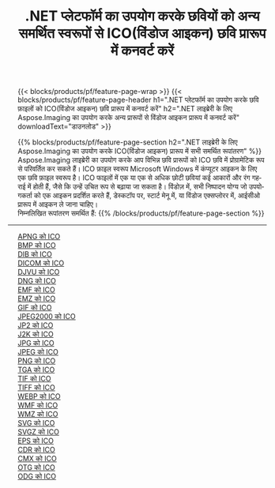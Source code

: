 ﻿---
title: .NET प्लेटफॉर्म का उपयोग करके छवियों को अन्य समर्थित स्वरूपों से ICO(विंडोज आइकन) छवि प्रारूप में कनवर्ट करें 
weight: 3920
url: /hi/net/conversion/to/ico 
lang: hi
langdirlevel: 2
locales: zh-hans,ja,it,ru,de,es,fr,nl,id,lt,pl,pt,vi,tr,ko,zh-hant,ar,hi,th,sv,cs,uk,he
description: .NET लाइब्रेरी के लिए Aspose.Imaging का उपयोग करके अन्य समर्थित छवि प्रारूपों से ICO(विंडोज आइकन) में कनवर्ट करना आसान है
---

{{< blocks/products/pf/feature-page-wrap >}}
{{< blocks/products/pf/feature-page-header h1=".NET प्लेटफॉर्म का उपयोग करके छवि फ़ाइलों को ICO(विंडोज आइकन) छवि प्रारूप में कनवर्ट करें" h2=".NET लाइब्रेरी के लिए Aspose.Imaging का उपयोग करके अन्य प्रारूपों से विंडोज आइकन प्रारूप में कनवर्ट करें" downloadText="डाउनलोड" >}}


{{% blocks/products/pf/feature-page-section  h2=".NET लाइब्रेरी के लिए Aspose.Imaging का उपयोग करके ICO(विंडोज आइकन) प्रारूप में सभी समर्थित रूपांतरण" %}}
Aspose.Imaging लाइब्रेरी का उपयोग करके आप विभिन्न छवि प्रारूपों को ICO छवि में प्रोग्रामेटिक रूप से परिवर्तित कर सकते हैं। ICO फ़ाइल स्वरूप Microsoft Windows में कंप्यूटर आइकन के लिए एक छवि फ़ाइल स्वरूप है। ICO फाइलों में एक या एक से अधिक छोटी छवियां कई आकारों और रंग गहराई में होती हैं, जैसे कि उन्हें उचित रूप से बढ़ाया जा सकता है। विंडोज़ में, सभी निष्पादन योग्य जो उपयोगकर्ता को एक आइकन प्रदर्शित करते हैं, डेस्कटॉप पर, स्टार्ट मेनू में, या विंडोज एक्सप्लोरर में, आईसीओ प्रारूप में आइकन ले जाना चाहिए।
<br/>
निम्नलिखित रूपांतरण समर्थित हैं:
{{% /blocks/products/pf/feature-page-section %}}
<div class="container-fluid productfamilypage bg-gray">
    <div class="convertypes bg-gray agp-content section">
        <div class="container">
		<hr style="margin-left:-20px;"/>
		<div class="row other-converters">
		    <div class='col-md-2 other-converter remove-lp remove-rp'><a href="/imaging/hi/net/conversion/apng-to-ico" >APNG को ICO</a></div>
<div class='col-md-2 other-converter remove-lp remove-rp'><a href="/imaging/hi/net/conversion/bmp-to-ico" >BMP को ICO</a></div>
<div class='col-md-2 other-converter remove-lp remove-rp'><a href="/imaging/hi/net/conversion/dib-to-ico" >DIB को ICO</a></div>
<div class='col-md-2 other-converter remove-lp remove-rp'><a href="/imaging/hi/net/conversion/dicom-to-ico" >DICOM को ICO</a></div>
<div class='col-md-2 other-converter remove-lp remove-rp'><a href="/imaging/hi/net/conversion/djvu-to-ico" >DJVU को ICO</a></div>
<div class='col-md-2 other-converter remove-lp remove-rp'><a href="/imaging/hi/net/conversion/dng-to-ico" >DNG को ICO</a></div>
<div class='col-md-2 other-converter remove-lp remove-rp'><a href="/imaging/hi/net/conversion/emf-to-ico" >EMF को ICO</a></div>
<div class='col-md-2 other-converter remove-lp remove-rp'><a href="/imaging/hi/net/conversion/emz-to-ico" >EMZ को ICO</a></div>
<div class='col-md-2 other-converter remove-lp remove-rp'><a href="/imaging/hi/net/conversion/gif-to-ico" >GIF को ICO</a></div>
<div class='col-md-2 other-converter remove-lp remove-rp'><a href="/imaging/hi/net/conversion/jpeg2000-to-ico" >JPEG2000 को ICO</a></div>
<div class='col-md-2 other-converter remove-lp remove-rp'><a href="/imaging/hi/net/conversion/jp2-to-ico" >JP2 को ICO</a></div>
<div class='col-md-2 other-converter remove-lp remove-rp'><a href="/imaging/hi/net/conversion/j2k-to-ico" >J2K को ICO</a></div>
<div class='col-md-2 other-converter remove-lp remove-rp'><a href="/imaging/hi/net/conversion/jpg-to-ico" >JPG को ICO</a></div>
<div class='col-md-2 other-converter remove-lp remove-rp'><a href="/imaging/hi/net/conversion/jpeg-to-ico" >JPEG को ICO</a></div>
<div class='col-md-2 other-converter remove-lp remove-rp'><a href="/imaging/hi/net/conversion/png-to-ico" >PNG को ICO</a></div>
<div class='col-md-2 other-converter remove-lp remove-rp'><a href="/imaging/hi/net/conversion/tga-to-ico" >TGA को ICO</a></div>
<div class='col-md-2 other-converter remove-lp remove-rp'><a href="/imaging/hi/net/conversion/tif-to-ico" >TIF को ICO</a></div>
<div class='col-md-2 other-converter remove-lp remove-rp'><a href="/imaging/hi/net/conversion/tiff-to-ico" >TIFF को ICO</a></div>
<div class='col-md-2 other-converter remove-lp remove-rp'><a href="/imaging/hi/net/conversion/webp-to-ico" >WEBP को ICO</a></div>
<div class='col-md-2 other-converter remove-lp remove-rp'><a href="/imaging/hi/net/conversion/wmf-to-ico" >WMF को ICO</a></div>
<div class='col-md-2 other-converter remove-lp remove-rp'><a href="/imaging/hi/net/conversion/wmz-to-ico" >WMZ को ICO</a></div>
<div class='col-md-2 other-converter remove-lp remove-rp'><a href="/imaging/hi/net/conversion/svg-to-ico" >SVG को ICO</a></div>
<div class='col-md-2 other-converter remove-lp remove-rp'><a href="/imaging/hi/net/conversion/svgz-to-ico" >SVGZ को ICO</a></div>
<div class='col-md-2 other-converter remove-lp remove-rp'><a href="/imaging/hi/net/conversion/eps-to-ico" >EPS को ICO</a></div>
<div class='col-md-2 other-converter remove-lp remove-rp'><a href="/imaging/hi/net/conversion/cdr-to-ico" >CDR को ICO</a></div>
<div class='col-md-2 other-converter remove-lp remove-rp'><a href="/imaging/hi/net/conversion/cmx-to-ico" >CMX को ICO</a></div>
<div class='col-md-2 other-converter remove-lp remove-rp'><a href="/imaging/hi/net/conversion/otg-to-ico" >OTG को ICO</a></div>
<div class='col-md-2 other-converter remove-lp remove-rp'><a href="/imaging/hi/net/conversion/odg-to-ico" >ODG को ICO</a></div>
                </div>
        </div>
    </div>
</div>
<br/>

